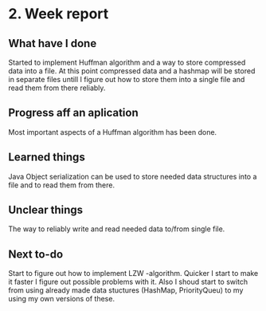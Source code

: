 # 2. Week report

## What have I done

Started to implement Huffman algorithm and a way to store compressed data into a file. At this point compressed data and a hashmap will be stored in separate files untill I figure out how to store them into a single file and read them from there reliably.

## Progress aff an aplication

Most important aspects of a Huffman algorithm has been done.

## Learned things

Java Object serialization can be used to store needed data structures into a file and to read them from there.

## Unclear things

The way to reliably write and read needed data to/from single file.

## Next to-do

Start to figure out how to implement LZW -algorithm. Quicker I start to make it faster I figure out possible problems with it. Also I shoud start to switch from using already made data stuctures (HashMap, PriorityQueu) to my using my own versions of these.
